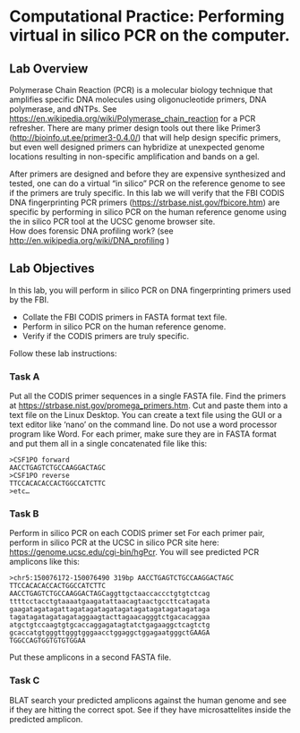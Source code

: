 # Computational Practice: Performing virtual in silico PCR on the computer. 

## Lab Overview
Polymerase Chain Reaction (PCR) is a molecular biology technique that amplifies specific DNA molecules using oligonucleotide primers, DNA polymerase, and dNTPs.  See https://en.wikipedia.org/wiki/Polymerase_chain_reaction for a PCR refresher.  There are many primer design tools out there like Primer3 (http://bioinfo.ut.ee/primer3-0.4.0/) that will help design specific primers, but even well designed primers can hybridize at unexpected genome locations resulting in non-specific amplification and bands on a gel.

After primers are designed and before they are expensive synthesized and tested, one can do a virtual “in silico” PCR on the reference genome to see if the primers are truly specific.  In this lab we will verify that the FBI CODIS DNA fingerprinting PCR primers (https://strbase.nist.gov/fbicore.htm) are specific by performing in silico PCR on the human reference genome using the in silico PCR tool at the UCSC genome browser site.  
How does forensic DNA profiling work?  (see http://en.wikipedia.org/wiki/DNA_profiling )

## Lab Objectives
In this lab, you will perform in silico PCR on DNA fingerprinting primers used by the FBI.
*	Collate the FBI CODIS primers in FASTA format text file.
*	Perform in silico PCR on the human reference genome.
*	Verify if the CODIS primers are truly specific.

Follow these lab instructions:

### Task A 
Put all the CODIS primer sequences in a single FASTA file.
Find the primers at https://strbase.nist.gov/promega_primers.htm.  Cut and paste them into a text file on the Linux Desktop.  You can create a text file using the GUI or a text editor like ‘nano’ on the command line.  Do not use a word processor program like Word.  For each primer, make sure they are in FASTA format and put them all in a single concatenated file like this:
```
>CSF1PO forward
AACCTGAGTCTGCCAAGGACTAGC
>CSF1PO reverse
TTCCACACACCACTGGCCATCTTC
>etc…
```
### Task B
Perform in silico PCR on each CODIS primer set
For each primer pair, perform in silico PCR at the UCSC in silico PCR site here: https://genome.ucsc.edu/cgi-bin/hgPcr.  You will see predicted PCR amplicons like this:

```
>chr5:150076172-150076490 319bp AACCTGAGTCTGCCAAGGACTAGC TTCCACACACCACTGGCCATCTTC
AACCTGAGTCTGCCAAGGACTAGCaggttgctaaccaccctgtgtctcag
ttttcctacctgtaaaatgaagatattaacagtaactgccttcatagata
gaagatagatagattagatagatagatagatagatagatagatagataga
tagatagatagatagataggaagtacttagaacagggtctgacacaggaa
atgctgtccaagtgtgcaccaggagatagtatctgagaaggctcagtctg
gcaccatgtgggttgggtgggaacctggaggctggagaatgggctGAAGA
TGGCCAGTGGTGTGTGGAA
```

Put these amplicons in a second FASTA file.  

### Task C
BLAT search your predicted amplicons against the human genome and see if they are hitting the correct spot.  See if they have microsattelites inside the predicted amplicon.
